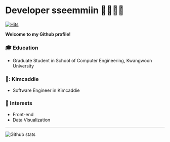# Developer sseemmiin 🤷🏻‍♂️‍💻

[![Hits](https://hits.seeyoufarm.com/api/count/incr/badge.svg?url=https%3A%2F%2Fgithub.com%2Fjongja%2Fsseemmiin)](https://hits.seeyoufarm.com)  
  
**Welcome to my Github profile!**  


### :mortar_board: Education 
- Graduate Student in School of Computer Engineering, Kwangwoon University 

### 🏢: Kimcaddie
- Software Engineer in Kimcaddie

### 🌟 Interests
- Front-end
- Data Visualization


------

![Github stats](https://github-readme-stats.vercel.app/api?username=sseemmiin&show_icons=true&hide_border=true) 
